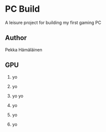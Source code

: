 # PC Build

A leisure project for building my first gaming PC


## Author

Pekka Hämäläinen


## GPU

1. yo

2. yo

3. yo
yo

1. yo
2. yo
3. yo
